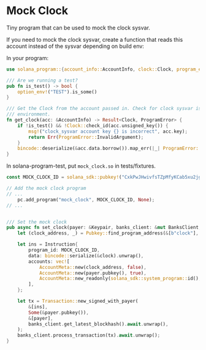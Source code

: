 # Mock Clock

Tiny program that can be used to mock the clock sysvar.

If you need to mock the clock sysvar, create a function that reads this account instead of the sysvar depending on build
env:

In your program:
```rust
use solana_program::{account_info::AccountInfo, clock::Clock, program_error::ProgramError, sysvar::SysvarId, msg};

/// Are we running a test?
pub fn is_test() -> bool {
    option_env!("TEST").is_some()
}

/// Get the Clock from the account passed in. Check for clock sysvar is skipped in a test
/// environment.
fn get_clock(acc: &AccountInfo) -> Result<Clock, ProgramError> {
    if !is_test() && !Clock::check_id(acc.unsigned_key()) {
        msg!("clock_sysvar account key {} is incorrect", acc.key);
        return Err(ProgramError::InvalidArgument);
    }
    bincode::deserialize(&acc.data.borrow()).map_err(|_| ProgramError::InvalidArgument)
}
```

In solana-program-test, put `mock_clock.so` in tests/fixtures.
```rust
const MOCK_CLOCK_ID = solana_sdk::pubkey!("CxkPwJHwivfsTZpMfyKCab5xu2jgVk6VDEamgJ1TjLUq");

// Add the mock clock program
// ...
    pc.add_program("mock_clock", MOCK_CLOCK_ID, None);
// ...


/// Set the mock clock
pub async fn set_clock(payer: &Keypair, banks_client: &mut BanksClient, clock: &Clock) {
    let (clock_address, _) = Pubkey::find_program_address(&[b"clock"], &MOCK_CLOCK_ID);

    let ins = Instruction{
        program_id: MOCK_CLOCK_ID,
        data: bincode::serialize(&clock).unwrap(),
        accounts: vec![
            AccountMeta::new(clock_address, false),
            AccountMeta::new(payer.pubkey(), true),
            AccountMeta::new_readonly(solana_sdk::system_program::id(), false),
        ],
    };

    let tx = Transaction::new_signed_with_payer(
        &[ins],
        Some(&payer.pubkey()),
        &[payer],
        banks_client.get_latest_blockhash().await.unwrap(),
    );
    banks_client.process_transaction(tx).await.unwrap();
}
```
